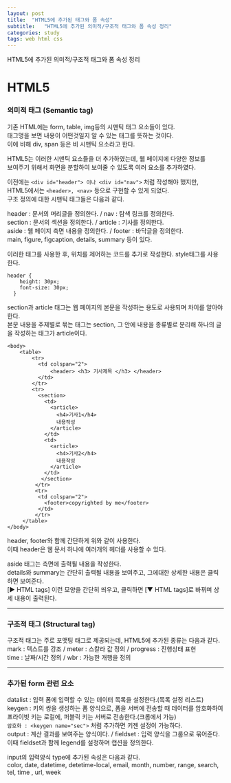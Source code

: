 ```yaml
---
layout: post
title:  "HTML5에 추가된 태그와 폼 속성"
subtitle:   "HTML5에 추가된 의미적/구조적 태그와 폼 속성 정리"
categories: study
tags: web html css
---
```


HTML5에 추가된 의미적/구조적 태그와 폼 속성 정리

# HTML5

### 의미적 태그 (Semantic tag)

기존 HTML에는 form, table, img등의 시맨틱 태그 요소들이 있다.  
태그명을 보면 내용이 어떤것일지 알 수 있는 태그를 뜻하는 것이다.  
이에 비해 div, span 등은 비 시맨틱 요소라고 한다.  

HTML5는 이러한 시맨틱 요소들을 더 추가하였는데, 웹 페이지에 다양한 정보를  
보여주기 위해서 화면을 분할하여 보여줄 수 있도록 여러 요소를 추가하였다.  

이전에는 `<div id="header"> 이나 <div id="nav">` 처럼 작성해야 했지만,  
HTML5에서는 `<header>, <nav>` 등으로 구현할 수 있게 되었다.  
구조 정의에 대한 시맨틱 태그들은 다음과 같다.  

header : 문서의 머리글을 정의한다. / nav : 탐색 링크를 정의한다.  
section : 문서의 섹션을 정의한다. / article : 기사를 정의한다.  
aside : 웹 페이지 측면 내용을 정의한다. / footer : 바닥글을 정의한다.  
main, figure, figcaption, details, summary 등이 있다.

이러한 태그를 사용한 후, 위치를 제어하는 코드를 추가로 작성한다. style태그를 사용한다.  
~~~
header {
    height: 30px;
    font-size: 30px;
  }
~~~

section과 article 태그는 웹 페이지의 본문을 작성하는 용도로 사용되며 차이를 알아야 한다.  
본문 내용을 주제별로 묶는 태그는 section, 그 안에 내용을 종류별로 분리해 하나의 글을 작성하는 태그가 article이다.  

~~~
<body>
    <table>
        <tr>
          <td colspan="2">
              <header> <h3> 기사제목 </h3> </header>
          </td>
        </tr>
        <tr>
          <section>
            <td>
              <article> 
                <h4>기사1</h4>
                내용작성
              </article>
            </td>
            <td>
              <article> 
                <h4>기사2</h4>
                내용작성
              </article>
            </td>
           </section>
         </tr>
         <tr> 
          <td colspan="2">
            <footer>copyrighted by me</footer>
          </td>
         </tr>
     </table>
</body>
~~~
header, footer와 함께 간단하게 위와 같이 사용한다.  
이때 header은 웹 문서 하나에 여러개의 헤더를 사용할 수 있다.  

aside 태그는 측면에 출력될 내용을 작성한다.  
details와 summary는 간단히 출력될 내용을 보여주고, 그에대한 상세한 내용은 클릭하면 보여준다.  
[▶ HTML tags] 이런 모양을 간단히 띄우고, 클릭하면 [▼ HTML tags]로 바뀌며 상세 내용이 출력된다.  

---

### 구조적 태그 (Structural tag)

구조적 태그는 주로 포맷팅 태그로 제공되는데, HTML5에 추가된 종류는 다음과 같다.
mark : 텍스트를 강조 / meter : 스칼라 값 정의 / progress : 진행상태 표현  
time : 날짜/시간 정의 / wbr : 가능한 개행을 정의  

---

### 추가된 form 관련 요소
datalist : 입력 폼에 입력할 수 있는 데이터 목록을 설정한다.(목록 설정 리스트)  
keygen : 키의 쌍을 생성하는 폼 양식으로, 폼을 서버에 전송할 때 데이터를 암호화하여  
프라이빗 키는 로컬에, 퍼블릭 키는 서버로 전송한다.(크롬에서 가능)  
`암호화 : <keygen name="sec">` 처럼 추가하면 키젠 설정이 가능하다.  
output : 계산 결과를 보여주는 양식이다. / fieldset : 입력 양식을 그룹으로 묶어준다.  
이때 fieldset과 함께 legend를 설정하며 캡션을 정의한다.  

input의 입력양식 type에 추가된 속성은 다음과 같다.  
color, date, datetime, detetime-local, email, month, number, range, search, tel, time , url, week
